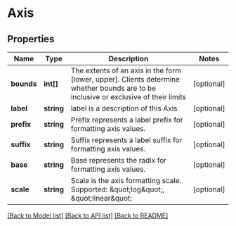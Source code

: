 # Axis

## Properties
Name | Type | Description | Notes
------------ | ------------- | ------------- | -------------
**bounds** | **int[]** | The extents of an axis in the form [lower, upper]. Clients determine whether bounds are to be inclusive or exclusive of their limits | [optional] 
**label** | **string** | label is a description of this Axis | [optional] 
**prefix** | **string** | Prefix represents a label prefix for formatting axis values. | [optional] 
**suffix** | **string** | Suffix represents a label suffix for formatting axis values. | [optional] 
**base** | **string** | Base represents the radix for formatting axis values. | [optional] 
**scale** | **string** | Scale is the axis formatting scale. Supported: \&quot;log\&quot;, \&quot;linear\&quot; | [optional] 

[[Back to Model list]](../README.md#documentation-for-models) [[Back to API list]](../README.md#documentation-for-api-endpoints) [[Back to README]](../README.md)



